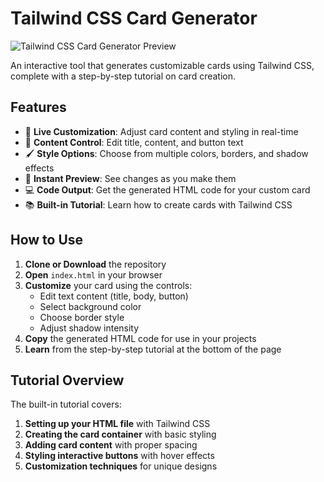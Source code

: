 # Tailwind CSS Card Generator

![Tailwind CSS Card Generator Preview](https://via.placeholder.com/800x500?text=Tailwind+CSS+Card+Generator+Preview)

An interactive tool that generates customizable cards using Tailwind CSS, complete with a step-by-step tutorial on card creation.

## Features

- 🎨 **Live Customization**: Adjust card content and styling in real-time
- 📝 **Content Control**: Edit title, content, and button text
- 🖌️ **Style Options**: Choose from multiple colors, borders, and shadow effects
- 👀 **Instant Preview**: See changes as you make them
- 💻 **Code Output**: Get the generated HTML code for your custom card
- 📚 **Built-in Tutorial**: Learn how to create cards with Tailwind CSS


## How to Use

1. **Clone or Download** the repository
2. **Open** `index.html` in your browser
3. **Customize** your card using the controls:
   - Edit text content (title, body, button)
   - Select background color
   - Choose border style
   - Adjust shadow intensity
4. **Copy** the generated HTML code for use in your projects
5. **Learn** from the step-by-step tutorial at the bottom of the page

## Tutorial Overview

The built-in tutorial covers:

1. **Setting up your HTML file** with Tailwind CSS
2. **Creating the card container** with basic styling
3. **Adding card content** with proper spacing
4. **Styling interactive buttons** with hover effects
5. **Customization techniques** for unique designs

